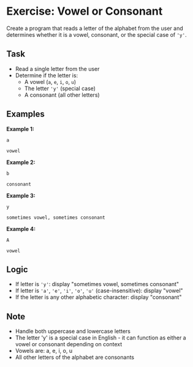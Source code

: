 # Exercise: Vowel or Consonant

Create a program that reads a letter of the alphabet from the user and determines whether it is a vowel, consonant, or the special case of `'y'`.

## Task
- Read a single letter from the user
- Determine if the letter is:
  - A vowel (`a`, `e`, `i`, `o`, `u`)
  - The letter `'y'` (special case)
  - A consonant (all other letters)

## Examples
**Example 1:**
```
a
```
```
vowel
```

**Example 2:**
```
b
```
```
consonant
```

**Example 3:**
```
y
```
```
sometimes vowel, sometimes consonant
```

**Example 4:**
```
A
```
```
vowel
```

## Logic
- If letter is `'y'`: display "sometimes vowel, sometimes consonant"
- If letter is `'a'`, `'e'`, `'i'`, `'o'`, `'u'` (case-insensitive): display "vowel"
- If the letter is any other alphabetic character: display "consonant"

## Note
- Handle both uppercase and lowercase letters
- The letter 'y' is a special case in English - it can function as either a vowel or consonant depending on context
- Vowels are: a, e, i, o, u
- All other letters of the alphabet are consonants
